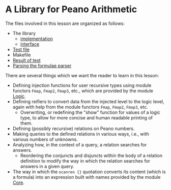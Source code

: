 # A Library for Peano Arithmetic

The files involved in this lesson are organized as follows:

- The library
  - [implementation](peano.ml)
  - [interface](peano.mli)
- [Test file](test.ml)
- Makefile
- [Result of test](answers.txt)
- [Parsing the formulae parser](ocanren_expr.md) 

There are several things which we want the reader to learn in this lesson:
- Defining injection functions for user recursive types using module functors
  `Fmap`, `Fmap2`, `Fmap3`, etc., which are provided by the module [Logic](../../Installation/ocanren/src/core/Logic.mli).   
- Defining reifiers to convert data from the injected level to the logic level,
  again with help from the module functors  `Fmap`, `Fmap2`, `Fmap3`, etc.
  - Overwriting, or redefining the "show" function for values of a logic type,
    to allow for more concise and human readable printing of them.
- Defining (possibly recursive) relations on Peano numbers.
- Making queries to the defined relations in various ways, i.e., with various numbers
  of unknowns. 
- Analyzing how, in the context of a query, a relation searches for answers.
  - Reordering the conjuncts and disjuncts within the body of a relation definition
    to modify the way in which the relation searches for answers in a given query.
- The way in which the `ocanren {}` quotation converts its content (which is a formula) into
  an expression built with names  provided by the module [Core](../../Installation/ocanren/src/core/Core.mli). 